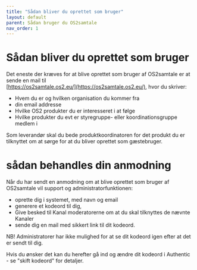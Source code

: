 ```yaml
---
title: "Sådan bliver du oprettet som bruger"
layout: default
parent: Sådan bruger du OS2samtale  
nav_order: 1
---
```


# **Sådan bliver du oprettet som bruger**

Det eneste der kræves for at blive oprettet som bruger af OS2samtale er at sende en mail til   
[https://os2samtale.os2.eu/](https://os2samtale.os2.eu/), hvor du skriver:

- Hvem du er og hvilken organisation du kommer fra
- din email addresse
- Hvilke OS2 produkter du er interesseret i at følge
- Hvilke produkter du evt er styregruppe- eller koordinationsgruppe medlem i 

Som leverandør skal du bede produktkoordinatoren for det produkt du er tilknyttet om at sørge for at du bliver oprettet som gæstebruger.   

# sådan behandles din anmodning

Når du har sendt en anmodning om at blive oprettet som bruger af OS2samtale vil support og administratorfunktionen:
-  oprette dig i systemet, med navn og email
-  generere et kodeord til dig, 
-  Give besked til Kanal moderatorerne om at du skal tilknyttes de  nævnte Kanaler
-  sende dig en mail med sikkert link til dit kodeord.

NB! Administratorer har ikke mulighed for at se dit kodeord igen efter at det er sendt til dig.

Hvis du ønsker det kan du herefter gå ind og ændre dit kodeord i Authentic - se "skift kodeord" for detaljer.
  
